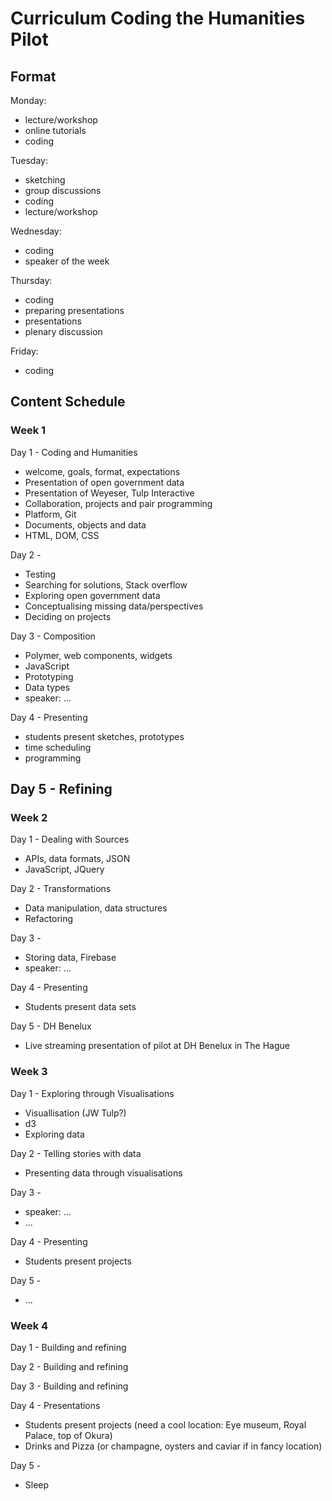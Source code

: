 # Curriculum Coding the Humanities Pilot

## Format

Monday:
- lecture/workshop
- online tutorials
- coding

Tuesday:
- sketching
- group discussions
- coding
- lecture/workshop

Wednesday:
- coding
- speaker of the week

Thursday:
- coding
- preparing presentations
- presentations
- plenary discussion

Friday:
- coding

## Content Schedule

### Week 1

Day 1 - Coding and Humanities
- welcome, goals, format, expectations
- Presentation of open government data
- Presentation of Weyeser, Tulp Interactive
- Collaboration, projects and pair programming
- Platform, Git
- Documents, objects and data
- HTML, DOM, CSS

Day 2 - 
- Testing
- Searching for solutions, Stack overflow
- Exploring open government data
- Conceptualising missing data/perspectives
- Deciding on projects

Day 3 - Composition
- Polymer, web components, widgets
- JavaScript
- Prototyping
- Data types
- speaker: ...

Day 4 - Presenting
- students present sketches, prototypes
- time scheduling
- programming

Day 5 - Refining
- 

### Week 2

Day 1 - Dealing with Sources
- APIs, data formats, JSON
- JavaScript, JQuery

Day 2 - Transformations
- Data manipulation, data structures
- Refactoring

Day 3 - 
- Storing data, Firebase
- speaker: ...

Day 4 - Presenting
- Students present data sets 

Day 5 - DH Benelux
- Live streaming presentation of pilot at DH Benelux in The Hague

### Week 3

Day 1 - Exploring through Visualisations
- Visuallisation (JW Tulp?)
- d3
- Exploring data

Day 2 - Telling stories with data
- Presenting data through visualisations

Day 3 - 
- speaker: ...
- ...

Day 4 - Presenting
- Students present projects

Day 5 - 
- ...

### Week 4

Day 1 - Building and refining

Day 2 - Building and refining

Day 3 - Building and refining

Day 4 - Presentations
- Students present projects (need a cool location: Eye museum, Royal Palace, top of Okura)
- Drinks and Pizza (or champagne, oysters and caviar if in fancy location)

Day 5 - 
- Sleep


